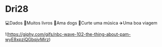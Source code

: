 # Dri28
💻Dados
📖Muitos livros
🐶Ama dogs
🎵Curte uma música
✈️Uma boa viagem

!(https://giphy.com/gifs/nbc-wave-102-the-thing-about-pam-wyE8xpziQGbqjvMirz)
